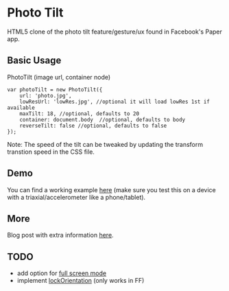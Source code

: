 Photo Tilt
=========

HTML5 clone of the photo tilt feature/gesture/ux found in Facebook's Paper app.

Basic Usage
-----
PhotoTilt (image url, container node)
```
var photoTilt = new PhotoTilt({
	url: 'photo.jpg',
	lowResUrl: 'lowRes.jpg', //optional it will load lowRes 1st if available
	maxTilt: 18, //optional, defaults to 20
	container: document.body  //optional, defaults to body
	reverseTilt: false //optional, defaults to false
});
```
Note: The speed of the tilt can be tweaked by updating the transform transtion speed in the CSS file.

Demo
----
You can find a working example [here](http://s3.jt.io/tilt/index.html) (make sure you test this on a device with a triaxial/accelerometer like a phone/tablet).

More
----
Blog post with extra information [here](http://jt.io/2014/photo-tilt/).

TODO
----

* add option for [full screen mode](https://developer.mozilla.org/en-US/docs/Web/Guide/API/DOM/Using_full_screen_mode)
* implement [lockOrientation](https://developer.mozilla.org/en-US/docs/Web/API/Screen.lockOrientation) (only works in FF)
